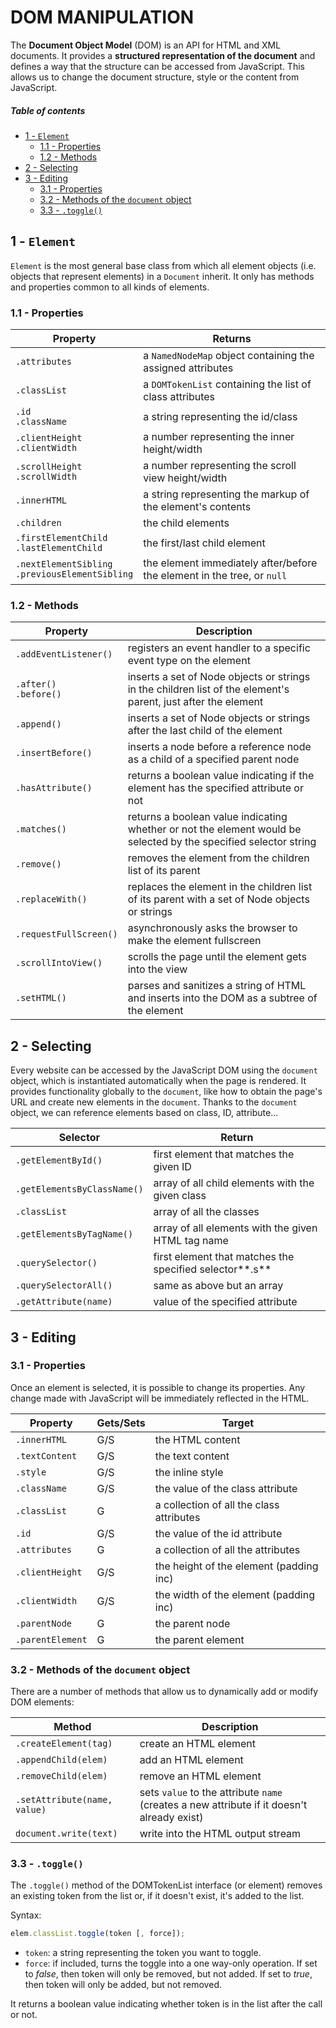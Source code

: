 [//]: # (TITLE DOM Manipulation)
[//]: # (ENDPOINT /jsdom)

# DOM MANIPULATION

The **Document Object Model** (DOM) is an API for HTML and XML documents. It provides a **structured representation of the document** and defines a way that the structure can be accessed from JavaScript. This allows us to change the document structure, style or the content from JavaScript.

<!-- markdown-toc start - Don't edit this section. Run M-x markdown-toc-refresh-toc -->
##### Table of contents

- [1 - `Element`](#1---element)
    - [1.1 - Properties](#11---properties)
    - [1.2 - Methods](#12---methods)
- [2 - Selecting](#2---selecting)
- [3 - Editing](#3---editing)
    - [3.1 - Properties](#31---properties)
    - [3.2 - Methods of the `document` object](#32---methods-of-the-document-object)
    - [3.3 - `.toggle()`](#33---toggle)

<!-- markdown-toc end -->

## 1 - `Element`

`Element` is the most general base class from which all element objects (i.e. objects that represent elements) in a `Document` inherit. It only has methods and properties common to all kinds of elements.

### 1.1 - Properties

| Property                                            | Returns                                                                 |
|-----------------------------------------------------|-------------------------------------------------------------------------|
| `.attributes`                                       | a `NamedNodeMap` object containing the assigned attributes              |
| `.classList`                                        | a `DOMTokenList` containing the list of class attributes                |
| `.id`<br/>`.className`                              | a string representing the id/class                                      |
| `.clientHeight`<br/>`.clientWidth`                  | a number representing the inner height/width                            |
| `.scrollHeight`<br/>`.scrollWidth`                  | a number representing the scroll view height/width                      |
| `.innerHTML`                                        | a string representing the markup of the element's contents              |
| `.children`                                         | the child elements                                                      |
| `.firstElementChild`<br/>`.lastElementChild`        | the first/last child element                                            |
| `.nextElementSibling`<br/>`.previousElementSibling` | the element immediately after/before the element in the tree, or `null` |

### 1.2 - Methods

| Property                   | Description                                                                                                      |
|----------------------------|------------------------------------------------------------------------------------------------------------------|
| `.addEventListener()`      | registers an event handler to a specific event type on the element                                               |
| `.after()`<br/>`.before()` | inserts a set of Node objects or strings in the children list of the element's parent, just after the element    |
| `.append()`                | inserts a set of Node objects or strings after the last child of the element                                     |
| `.insertBefore()`          | inserts a node before a reference node as a child of a specified parent node                                     |
| `.hasAttribute()`          | returns a boolean value indicating if the element has the specified attribute or not                             |
| `.matches()`               | returns a boolean value indicating whether or not the element would be selected by the specified selector string |
| `.remove()`                | removes the element from the children list of its parent                                                         |
| `.replaceWith()`           | replaces the element in the children list of its parent with a set of Node objects or strings                    |
| `.requestFullScreen()`     | asynchronously asks the browser to make the element fullscreen                                                   |
| `.scrollIntoView()`        | scrolls the page until the element gets into the view                                                            |
| `.setHTML()`               | parses and sanitizes a string of HTML and inserts into the DOM as a subtree of the element                       |


## 2 - Selecting

Every website can be accessed by the JavaScript DOM using the `document` object, which is instantiated automatically when the page is rendered.
It provides functionality globally to the `document`, like how to obtain the page's URL and create new elements in the `document`.
Thanks to the `document` object, we can reference elements based on class, ID, attribute...

| Selector                    | Return                                                  |
|-----------------------------|---------------------------------------------------------|
| `.getElementById()`         | first element that matches the given ID                 |
| `.getElementsByClassName()` | array of all child elements with the given class        |
| `.classList`                | array of all the classes                                |
| `.getElementsByTagName()`   | array of all elements with the given HTML tag name      |
| `.querySelector()`          | first element that matches the specified selector**.s** |
| `.querySelectorAll()`       | same as above but an array                              |
| `.getAttribute(name)`       | value of the specified attribute                        |


## 3 - Editing

### 3.1 - Properties
Once an element is selected, it is possible to change its properties. Any change made with JavaScript will be immediately reflected in the HTML.

| Property         | Gets/Sets | Target                                   |
|------------------|-----------|------------------------------------------|
| `.innerHTML`     | G/S       | the HTML content                         |
| `.textContent`   | G/S       | the text content                         |
| `.style`         | G/S       | the inline style                         |
| `.className`     | G/S       | the value of the class attribute         |
| `.classList`     | G         | a collection of all the class attributes |
| `.id`            | G/S       | the value of the id attribute            |
| `.attributes`    | G         | a collection of all the attributes       |
| `.clientHeight`  | G/S       | the height of the element (padding inc)  |
| `.clientWidth`   | G/S       | the width of the element (padding inc)   |
| `.parentNode`    | G         | the parent node                          |
| `.parentElement` | G         | the parent element                       |


### 3.2 - Methods of the `document` object


There are a number of methods that allow us to dynamically add or modify DOM elements:

| Method                       | Description                                                                                |
|------------------------------|--------------------------------------------------------------------------------------------|
| `.createElement(tag)`        | create an HTML element                                                                     |
| `.appendChild(elem)`         | add an HTML element                                                                        |
| `.removeChild(elem)`         | remove an HTML element                                                                     |
| `.setAttribute(name, value)` | sets `value` to the attribute `name` (creates a new attribute if it doesn't already exist) |
| `document.write(text)`       | write into the HTML output stream                                        


### 3.3 - `.toggle()`

The `.toggle()` method of the DOMTokenList interface (or element) removes an existing token from the list or, if it doesn't exist, it's added to the list.

Syntax:

``` javascript
elem.classList.toggle(token [, force]);
```

 - `token`: a string representing the token you want to toggle.
 - `force`: if included, turns the toggle into a one way-only operation. If set to *false*, then token will only be removed, but not added. If set to *true*, then token will only be added, but not removed.

It returns a boolean value indicating whether token is in the list after the call or not. 
